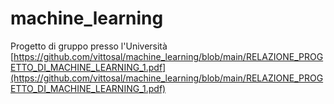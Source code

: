 # machine_learning
Progetto di gruppo presso l'Università
[https://github.com/vittosal/machine_learning/blob/main/RELAZIONE_PROGETTO_DI_MACHINE_LEARNING_1.pdf](https://github.com/vittosal/machine_learning/blob/main/RELAZIONE_PROGETTO_DI_MACHINE_LEARNING_1.pdf)
